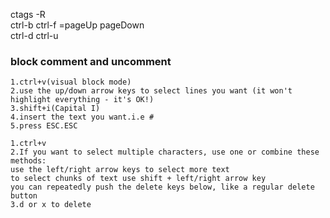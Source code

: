 ctags -R  
ctrl-b ctrl-f =pageUp pageDown  
ctrl-d ctrl-u

### block comment and uncomment  

```
1.ctrl+v(visual block mode)
2.use the up/down arrow keys to select lines you want (it won't highlight everything - it's OK!)
3.shift+i(Capital I)
4.insert the text you want.i.e #
5.press ESC.ESC
```
```
1.ctrl+v
2.If you want to select multiple characters, use one or combine these methods:
use the left/right arrow keys to select more text
to select chunks of text use shift + left/right arrow key
you can repeatedly push the delete keys below, like a regular delete button
3.d or x to delete
```
